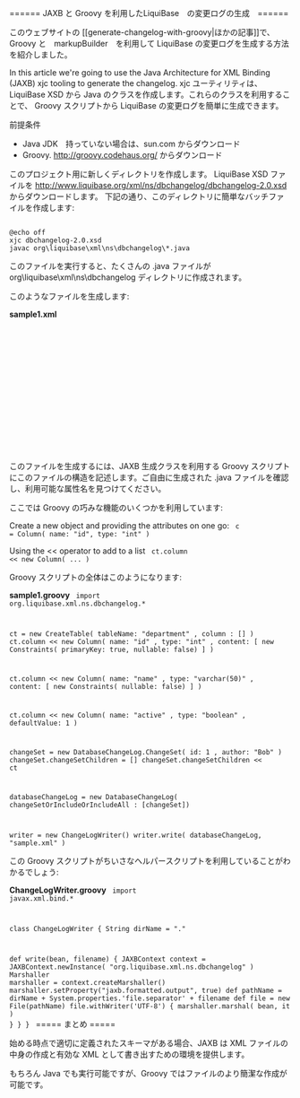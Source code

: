 ====== JAXB と Groovy を利用したLiquiBase　の変更ログの生成　======

このウェブサイトの [[generate-changelog-with-groovy|ほかの記事]]で、Groovy と　markupBuilder　を利用して LiquiBase の変更ログを生成する方法を紹介しました。

In this article we're going to use the Java Architecture for XML Binding (JAXB) xjc tooling to generate the changelog. xjc ユーティリティは、LiquiBase XSD から Java のクラスを作成します。これらのクラスを利用することで、 Groovy スクリプトから LiquiBase の変更ログを簡単に生成できます。

前提条件
  - Java JDK　持っていない場合は、sun.com からダウンロード
  - Groovy. http://groovy.codehaus.org/ からダウンロード


このプロジェクト用に新しくディレクトリを作成します。
LiquiBase XSD ファイルを http://www.liquibase.org/xml/ns/dbchangelog/dbchangelog-2.0.xsd からダウンロードします。
下記の通り、このディレクトリに簡単なバッチファイルを作成します:

<code>
@echo off
xjc dbchangelog-2.0.xsd
javac org\liquibase\xml\ns\dbchangelog\*.java
</code>


このファイルを実行すると、たくさんの .java ファイルが org\liquibase\xml\ns\dbchangelog ディレクトリに作成されます。

このようなファイルを生成します:

**sample1.xml**
<code>
<?xml version="1.0" encoding="UTF-8" standalone="yes"?>
<databaseChangeLog xmlns="http://www.liquibase.org/xml/ns/dbchangelog">
    <changeSet author="Bob" id="1">
        <createTable tableName="department">
            <column type="int" name="id">
                <constraints primaryKey="true" nullable="false"/>
            </column>
            <column type="varchar(50)" name="name">
                <constraints nullable="false"/>
            </column>
            <column defaultValue="1" type="boolean" name="active"/>
        </createTable>
    </changeSet>
</databaseChangeLog>
</code>

このファイルを生成するには、JAXB 生成クラスを利用する Groovy スクリプトにこのファイルの構造を記述します。ご自由に生成された .java ファイルを確認し、利用可能な属性名を見つけてください。

ここでは Groovy の巧みな機能のいくつかを利用しています:

Create a new object and providing the attributes on one go:
<code>
c = Column( name: "id", type: "int" )
</code>

Using the << operator to add to a list
<code>
ct.column << new Column( ... )
</code>


Groovy スクリプトの全体はこのようになります:

**sample1.groovy**
<code>
import org.liquibase.xml.ns.dbchangelog.*

ct = new CreateTable( tableName: "department"
                    , column : []
                    )
ct.column << new Column( name: "id"
                       , type: "int"
                       , content: [ new Constraints( primaryKey: true, nullable: false) 
                                  ]
                       )

ct.column << new Column( name: "name"
                       , type: "varchar(50)"
                       , content: [ new Constraints( nullable: false) 
                                  ]
                       )

ct.column << new Column( name: "active"
                       , type: "boolean"
                       , defaultValue: 1
                       )

changeSet = new DatabaseChangeLog.ChangeSet( id: 1
                                           , author: "Bob"
                                           )
changeSet.changeSetChildren = []
changeSet.changeSetChildren << ct

databaseChangeLog = new DatabaseChangeLog( changeSetOrIncludeOrIncludeAll : [changeSet])

writer = new ChangeLogWriter()
writer.write( databaseChangeLog, "sample.xml" )
</code>

この Groovy スクリプトがちいさなヘルパースクリプトを利用していることがわかるでしょう:

**ChangeLogWriter.groovy**
<code>
import javax.xml.bind.*

class ChangeLogWriter {
  String dirName = "."

  def write(bean, filename) {
    JAXBContext context = JAXBContext.newInstance( "org.liquibase.xml.ns.dbchangelog" )
    Marshaller marshaller = context.createMarshaller()
    marshaller.setProperty("jaxb.formatted.output", true)
    def pathName = dirName + System.properties.'file.separator' + filename
    def file = new File(pathName)
    file.withWriter('UTF-8') {
      marshaller.marshal( bean, it )
    }
  }
}
</code>
===== まとめ  =====

始める時点で適切に定義されたスキーマがある場合、JAXB は XML ファイルの中身の作成と有効な XML として書き出すための環境を提供します。

もちろん Java でも実行可能ですが、Groovy ではファイルのより簡潔な作成が可能です。
